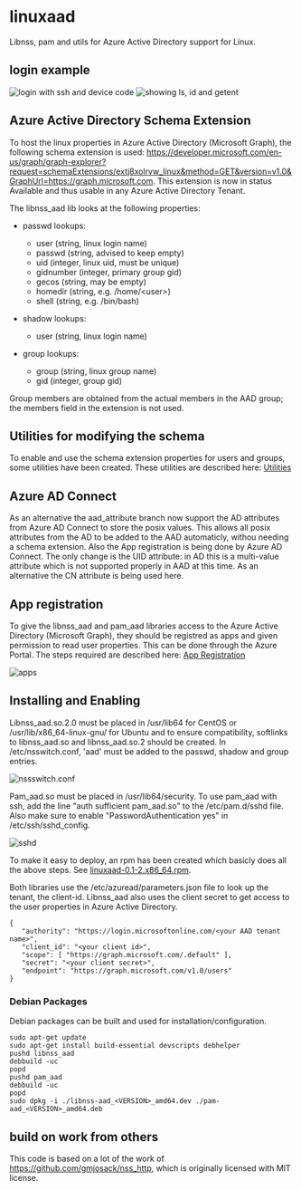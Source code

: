 # linuxaad
Libnss, pam and utils for Azure Active Directory support for Linux.


## login example

![login with ssh and device code](screenshots/login.png)
![showing ls, id and getent](screenshots/ls-id-getent.png)

## Azure Active Directory Schema Extension

To host the linux properties in Azure Active Directory (Microsoft Graph), the following schema extension is used:
https://developer.microsoft.com/en-us/graph/graph-explorer?request=schemaExtensions/extj8xolrvw_linux&method=GET&version=v1.0&GraphUrl=https://graph.microsoft.com.
This extension is now in status Available and thus usable in any Azure Active Directory Tenant.


The libnss_aad lib looks at the following properties:
  * passwd lookups:
    * user (string, linux login name)
    * passwd (string, advised to keep empty)
    * uid (integer, linux uid, must be unique)
    * gidnumber (integer, primary group gid)
    * gecos (string, may be empty)
    * homedir (string, e.g. /home/\<user\>)
    * shell (string, e.g. /bin/bash)

  * shadow lookups:
    * user (string, linux login name)

  * group lookups:
    * group (string, linux group name)
    * gid (integer, group gid)

Group members are obtained from the actual members in the AAD group; the members field in the extension is not used.

## Utilities for modifying the schema

To enable and use the schema extension properties for users and groups, some utilities have been created. These utilities are described here: [Utilities](utilities.md)

## Azure AD Connect

As an alternative the aad_attribute branch now support the AD attributes from Azure AD Connect to store the posix values. This allows all posix attributes from the AD to be added to the AAD automaticly, withou needing a schema extension. Also the App registration is being done by Azure AD Connect. The only change is the UID attribute: in AD this is a multi-value attribute which is not supported properly in AAD at this time. As an alternative the CN attribute is being used here.

## App registration

To give the libnss_aad and pam_aad libraries access to the Azure Active Directory (Microsoft Graph), they should be registred as apps and given permission to read user properties.
This can be done through the Azure Portal. The steps required are described here: [App Registration](app-registration.md)

![apps](screenshots/registered-apps.png)

## Installing and Enabling

Libnss_aad.so.2.0 must be placed in /usr/lib64 for CentOS or /usr/lib/x86_64-linux-gnu/ for Ubuntu and to ensure compatibility, softlinks to libnss_aad.so and libnss_aad.so.2 should be created.
In /etc/nsswitch.conf, 'aad' must be added to the passwd, shadow and group entries.

![nssswitch.conf](screenshots/nsswitch-conf.png)

Pam_aad.so must be placed in /usr/lib64/security. To use pam_aad with ssh, add the line "auth sufficient pam_aad.so" to the /etc/pam.d/sshd file.
Also make sure to enable "PasswordAuthentication yes" in /etc/ssh/sshd_config.

![sshd](screenshots/pam-d-sshd.png)

To make it easy to deploy, an rpm has been created which basicly does all the above steps. See [linuxaad-0.1-2.x86_64.rpm](https://github.com/hmeiland/linuxaad/releases/download/v0.1/linuxaad-0.1-2.x86_64.rpm).

Both libraries use the /etc/azuread/parameters.json file to look up the tenant, the client-id. Libnss_aad also uses the client secret to get access to the user properties in Azure Active Directory.

    {
       "authority": "https://login.microsoftonline.com/<your AAD tenant name>",
       "client_id": "<your client id>",
       "scope": [ "https://graph.microsoft.com/.default" ],
       "secret": "<your client secret>",
       "endpoint": "https://graph.microsoft.com/v1.0/users"
    }

### Debian Packages

Debian packages can be built and used for installation/configuration.

```
sudo apt-get update
sudo apt-get install build-essential devscripts debhelper
pushd libnss_aad
debbuild -uc
popd
pushd pam_aad
debbuild -uc
popd
sudo dpkg -i ./libnss-aad_<VERSION>_amd64.dev ./pam-aad_<VERSION>_amd64.deb
```

## build on work from others
This code is based on a lot of the work of https://github.com/gmjosack/nss_http, which is originally licensed with MIT license.
